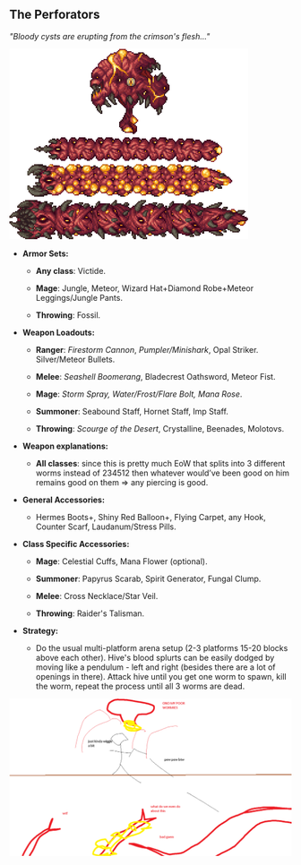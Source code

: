 ## The Perforators

*"Bloody cysts are erupting from the crimson's flesh…"*

![image alt text](../public/BMbpD6rCZ1qoniF20u7H2A_img_15.png)

* **Armor Sets:**

    * **Any class**: Victide.

    * **Mage**: Jungle, Meteor, Wizard Hat+Diamond Robe+Meteor Leggings/Jungle Pants.

    * **Throwing**: Fossil.

* **Weapon Loadouts:**

    * **Ranger**: *Firestorm Cannon*, *Pumpler/Minishark*, Opal Striker. Silver/Meteor Bullets.

    * **Melee**: *Seashell Boomerang*, Bladecrest Oathsword, Meteor Fist.

    * **Mage**: *Storm Spray, Water/Frost/Flare Bolt, Mana Rose*.

    * **Summoner**: Seabound Staff, Hornet Staff, Imp Staff.

    * **Throwing**: *Scourge of the Desert*, Crystalline, Beenades, Molotovs.

* **Weapon explanations:**

    * **All classes**: since this is pretty much EoW that splits into 3 different worms instead of 234512 then whatever would’ve been good on him remains good on them => any piercing is good.

* **General Accessories:**

    * Hermes Boots+, Shiny Red Balloon+, Flying Carpet, any Hook, Counter Scarf, Laudanum/Stress Pills.

* **Class Specific Accessories:**

    * **Mage**: Celestial Cuffs, Mana Flower (optional).

    * **Summoner**: Papyrus Scarab, Spirit Generator, Fungal Clump.

    * **Melee**: Cross Necklace/Star Veil.

    * **Throwing**: Raider's Talisman.

* **Strategy:**

    * Do the usual multi-platform arena setup (2-3 platforms 15-20 blocks above each other). Hive's blood splurts can be easily dodged by moving like a pendulum - left and right (besides there are a lot of openings in there). Attack hive until you get one worm to spawn, kill the worm, repeat the process until all 3 worms are dead.

![image alt text](../public/BMbpD6rCZ1qoniF20u7H2A_img_16.png)
